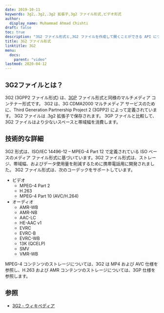 ```yaml
---
date: 2019-10-11
keywords: 3g2,.3g2,.3g2 拡張子,3g2 ファイル形式,ビデオ形式
author:
  display_name: Muhammad Ahmad Chishti
draft: false
toc: true
description: "3G2 ファイル形式と,3G2 ファイルを作成して開くことができる API について説明します。"
title: 3G2 ファイル形式
linktitle: 3G2
menu:
  docs:
    parent: "video"
lastmod: 2020-04-12
---
```


## 3G2ファイルとは？ ##

3G2 (3GPP2 ファイル形式) は、[3GP](/video/3gp/) ファイル形式と同様のマルチメディア コンテナー形式です。 3G2 は、3G CDMA2000 マルチメディア サービスのために、Third Generation Partnership Project 2 (3GPP2) によって定義されています。 3G2 ファイルは .3g2 拡張子で保存されます。 3GP ファイルと比較して、3G2 ファイルはより少ないスペースと帯域幅を消費します。

## 技術的な詳細 ##

3G2 形式は、ISO/IEC 14496-12 – MPEG-4 Part 12 で定義されている ISO ベースのメディア ファイル形式に基づいています。3G2 ファイル形式は、ストレージ、帯域幅、およびデータ使用量を削減するために携帯電話用に開発されました。 3G2 ファイル形式は、次のコーデックをサポートしています。

- ビデオ
  - MPEG-4 Part 2
  - H.263
  - MPEG-4 Part 10 (AVC/H.264)
- オーディオ
  - AMR-WB
  - AMR-NB
  - AAC-LC
  - HE-AAC v1
  - EVRC
  - EVRC-B
  - EVRC-WB
  - 13K (QCELP)
  - SMV
  - VMR-WB

MPEG-4 コンテンツのストレージについては、3G2 は MP4 および AVC 仕様を参照し、H.263 および AMR コンテンツのストレージについては、3GP 仕様を参照します。

## 参照 ##

- [3G2 - ウィキペディア](https://en.wikipedia.org/wiki/3GP_and_3G2)

